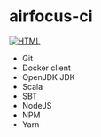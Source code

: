 # airfocus-ci

[![HTML](https://pkg.airfocus.dev/api/registries/docker/packages/airfocus%2Fairfocus-ci/badge.svg)](https://pkg.airfocus.dev/package/docker/airfocus%2Fairfocus-ci)

* Git
* Docker client
* OpenJDK JDK
* Scala
* SBT
* NodeJS
* NPM
* Yarn
